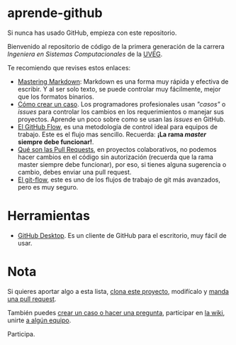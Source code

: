 # aprende-github
Si nunca has usado GitHub, empieza con este repositorio.

Bienvenido al repositorio de código de la primera generación de la carrera 
_Ingeniera en Sistemas Computacionales_ de la [UVEG](https://uveg.mx).

Te recomiendo que revises estos enlaces:

- [Mastering Markdown](https://guides.github.com/features/mastering-markdown/): Markdown es una forma muy rápida y efectiva de escribir. Y al ser solo texto, se puede controlar muy fácilmente, mejor que los formatos binarios.
- [Cómo crear un caso](https://help.github.com/en/github/managing-your-work-on-github/creating-an-issue). Los programadores profesionales usan _"casos"_ o _issues_ para controlar los cambios en los requerimientos o manejar sus proyectos. Aprende un poco sobre como se usan las _issues_ en GitHub.
- [El GitHub Flow](https://guides.github.com/introduction/flow/), es una metodología de control ideal para equipos de trabajo. Este es el flujo mas sencillo. Recuerda: __¡La rama *master* siempre debe funcionar!__.
- [Qué son las Pull Requests](https://help.github.com/en/github/collaborating-with-issues-and-pull-requests/about-pull-requests), en proyectos colaborativos, no podemos hacer cambios en el código sin autorización (recuerda que la rama master siempre debe funcionar), por eso, si tienes alguna sugerencia o cambio, debes enviar una pull request.
- [El git-flow](https://danielkummer.github.io/git-flow-cheatsheet/index.es_ES.html), este es uno de los flujos de trabajo de git más avanzados, pero es muy seguro. 

# Herramientas
- [GitHub Desktop](https://desktop.github.com/). Es un cliente de GitHub para el escritorio, muy fácil de usar.


# Nota

Si quieres aportar algo a esta lista, [clona este proyecto](https://github.com/UVEG-ISC/aprende-github.git), modifícalo y [manda una pull request](https://github.com/UVEG-ISC/aprende-github/pulls). 

También puedes [crear un caso o hacer una pregunta](https://github.com/UVEG-ISC/aprende-github/issues), participar en [la wiki](https://github.com/UVEG-ISC/aprende-github/wiki), unirte [a algún equipo](https://github.com/orgs/UVEG-ISC/teams). 

Participa.